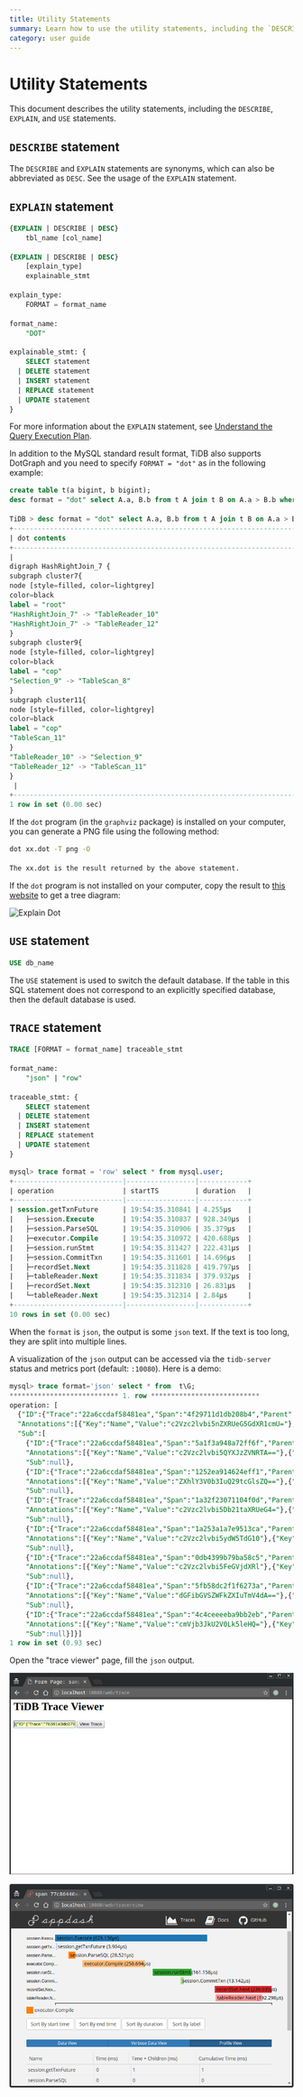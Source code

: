 ```yaml
---
title: Utility Statements
summary: Learn how to use the utility statements, including the `DESCRIBE`, `EXPLAIN`, and `USE` statements.
category: user guide
---
```


# Utility Statements

This document describes the utility statements, including the `DESCRIBE`, `EXPLAIN`, and `USE` statements.

## `DESCRIBE` statement

The `DESCRIBE` and `EXPLAIN` statements are synonyms, which can also be abbreviated as `DESC`. See the usage of the `EXPLAIN` statement.

## `EXPLAIN` statement

```sql
{EXPLAIN | DESCRIBE | DESC}
    tbl_name [col_name]

{EXPLAIN | DESCRIBE | DESC}
    [explain_type]
    explainable_stmt

explain_type:
    FORMAT = format_name

format_name:
    "DOT"

explainable_stmt: {
    SELECT statement
  | DELETE statement
  | INSERT statement
  | REPLACE statement
  | UPDATE statement
}
```

For more information about the `EXPLAIN` statement, see [Understand the Query Execution Plan](../sql/understanding-the-query-execution-plan.md).

In addition to the MySQL standard result format, TiDB also supports DotGraph and you need to specify `FORMAT = "dot"` as in the following example:

```sql
create table t(a bigint, b bigint);
desc format = "dot" select A.a, B.b from t A join t B on A.a > B.b where A.a < 10;

TiDB > desc format = "dot" select A.a, B.b from t A join t B on A.a > B.b where A.a < 10;desc format = "dot" select A.a, B.b from t A join t B on A.a > B.b where A.a < 10;
+--------------------------------------------------------------------------------------------------------------------------------------------------------------------------------------------------------------------------------------------------------------------------------------------------------------------------------------------------------------------------------------------------------------------------------------------------------------------------------------------+
| dot contents                                                                                                                                                                                                                                                                                                                                                                                                                                                                               |
+--------------------------------------------------------------------------------------------------------------------------------------------------------------------------------------------------------------------------------------------------------------------------------------------------------------------------------------------------------------------------------------------------------------------------------------------------------------------------------------------+
|
digraph HashRightJoin_7 {
subgraph cluster7{
node [style=filled, color=lightgrey]
color=black
label = "root"
"HashRightJoin_7" -> "TableReader_10"
"HashRightJoin_7" -> "TableReader_12"
}
subgraph cluster9{
node [style=filled, color=lightgrey]
color=black
label = "cop"
"Selection_9" -> "TableScan_8"
}
subgraph cluster11{
node [style=filled, color=lightgrey]
color=black
label = "cop"
"TableScan_11"
}
"TableReader_10" -> "Selection_9"
"TableReader_12" -> "TableScan_11"
}
 |
+--------------------------------------------------------------------------------------------------------------------------------------------------------------------------------------------------------------------------------------------------------------------------------------------------------------------------------------------------------------------------------------------------------------------------------------------------------------------------------------------+
1 row in set (0.00 sec)
```

If the `dot` program (in the `graphviz` package) is installed on your computer, you can generate a PNG file using the following method:

```bash
dot xx.dot -T png -O

The xx.dot is the result returned by the above statement.
```

If the `dot` program is not installed on your computer, copy the result to [this website](http://www.webgraphviz.com/) to get a tree diagram:

![Explain Dot](../media/explain_dot.png)

## `USE` statement

```sql
USE db_name
```

The `USE` statement is used to switch the default database. If the table in this SQL statement does not correspond to an explicitly specified database, then the default database is used.

## `TRACE` statement

```sql
TRACE [FORMAT = format_name] traceable_stmt

format_name:
    "json" | "row"

traceable_stmt: {
    SELECT statement
  | DELETE statement
  | INSERT statement
  | REPLACE statement
  | UPDATE statement
}
```

```sql
mysql> trace format = 'row' select * from mysql.user;
+---------------------------|-----------------|------------+
| operation                 | startTS         | duration   |
+---------------------------|-----------------|------------+
| session.getTxnFuture      | 19:54:35.310841 | 4.255µs    |
|   ├─session.Execute       | 19:54:35.310837 | 928.349µs  |
|   ├─session.ParseSQL      | 19:54:35.310906 | 35.379µs   |
|   ├─executor.Compile      | 19:54:35.310972 | 420.688µs  |
|   ├─session.runStmt       | 19:54:35.311427 | 222.431µs  |
|   ├─session.CommitTxn     | 19:54:35.311601 | 14.696µs   |
|   ├─recordSet.Next        | 19:54:35.311828 | 419.797µs  |
|   ├─tableReader.Next      | 19:54:35.311834 | 379.932µs  |
|   ├─recordSet.Next        | 19:54:35.312310 | 26.831µs   |
|   └─tableReader.Next      | 19:54:35.312314 | 2.84µs     |
+---------------------------|-----------------|------------+
10 rows in set (0.00 sec)
```

When the `format` is `json`, the output is some `json` text. If the text is too long, they are split into multiple lines.

A visualization of the `json` output can be accessed via the `tidb-server` status and metrics port (default: `:10080`). Here is a demo:

```sql
mysql> trace format='json' select * from  t\G;
*************************** 1. row ***************************
operation: [
  {"ID":{"Trace":"22a6ccdaf58481ea","Span":"4f29711d1db208b4","Parent":"64aa858bd66f5c65"},
  "Annotations":[{"Key":"Name","Value":"c2Vzc2lvbi5nZXRUeG5GdXR1cmU="},{"Key":"_schema:name","Value":null},{"Key":"Span.Start","Value":"MjAxOS0wMy0yMFQxNjoxMDo1My4yNDQ5NDc1MTgrMDg6MDA="},{"Key":"Span.End","Value":"MjAxOS0wMy0yMFQxNjoxMDo1My4yNDQ5NTI1MDYrMDg6MDA="},{"Key":"_schema:Timespan","Value":null}],
  "Sub":[
    {"ID":{"Trace":"22a6ccdaf58481ea","Span":"5a1f3a948a72ff6f","Parent":"64aa858bd66f5c65"},
    "Annotations":[{"Key":"Name","Value":"c2Vzc2lvbi5QYXJzZVNRTA=="},{"Key":"_schema:name","Value":null},{"Key":"Span.Start","Value":"MjAxOS0wMy0yMFQxNjoxMDo1My4yNDUwMTc3MzgrMDg6MDA="},{"Key":"Span.End","Value":"MjAxOS0wMy0yMFQxNjoxMDo1My4yNDUwNTczNzQrMDg6MDA="},{"Key":"_schema:Timespan","Value":null}],
    "Sub":null},
    {"ID":{"Trace":"22a6ccdaf58481ea","Span":"1252ea914624eff1","Parent":"64aa858bd66f5c65"},
    "Annotations":[{"Key":"Name","Value":"ZXhlY3V0b3IuQ29tcGlsZQ=="},{"Key":"_schema:name","Value":null},{"Key":"Span.Start","Value":"MjAxOS0wMy0yMFQxNjoxMDo1My4yNDUxMTc3NzQrMDg6MDA="},{"Key":"Span.End","Value":"MjAxOS0wMy0yMFQxNjoxMDo1My4yNDUzNzMwNjIrMDg6MDA="},{"Key":"_schema:Timespan","Value":null}],
    "Sub":null},
    {"ID":{"Trace":"22a6ccdaf58481ea","Span":"1a32f23071104f0d","Parent":"64aa858bd66f5c65"},
    "Annotations":[{"Key":"Name","Value":"c2Vzc2lvbi5Db21taXRUeG4="},{"Key":"_schema:name","Value":null},{"Key":"Span.Start","Value":"MjAxOS0wMy0yMFQxNjoxMDo1My4yNDU1NzIyMTkrMDg6MDA="},{"Key":"Span.End","Value":"MjAxOS0wMy0yMFQxNjoxMDo1My4yNDU1ODY4MDIrMDg6MDA="},{"Key":"_schema:Timespan","Value":null}],
    "Sub":null},
    {"ID":{"Trace":"22a6ccdaf58481ea","Span":"1a253a1a7e9513ca","Parent":"64aa858bd66f5c65"},
    "Annotations":[{"Key":"Name","Value":"c2Vzc2lvbi5ydW5TdG10"},{"Key":"_schema:name","Value":null},{"Key":"Msg","Value":"eyJzcWwiOiJzZWxlY3QgKiBmcm9tICB0In0="},{"Key":"Time","Value":"MjAxOS0wMy0yMFQxNjoxMDo1My4yNDU0MTkxOCswODowMA=="},{"Key":"_schema:log","Value":null},{"Key":"Span.Start","Value":"MjAxOS0wMy0yMFQxNjoxMDo1My4yNDU0MTMxMTcrMDg6MDA="},{"Key":"Span.End","Value":"MjAxOS0wMy0yMFQxNjoxMDo1My4yNDU2MjE1MjgrMDg6MDA="},{"Key":"_schema:Timespan","Value":null}],
    "Sub":null},
    {"ID":{"Trace":"22a6ccdaf58481ea","Span":"0db4399b79ba58c5","Parent":"64aa858bd66f5c65"},
    "Annotations":[{"Key":"Name","Value":"c2Vzc2lvbi5FeGVjdXRl"},{"Key":"_schema:name","Value":null},{"Key":"Span.Start","Value":"MjAxOS0wMy0yMFQxNjoxMDo1My4yNDQ5NDI4MSswODowMA=="},{"Key":"Span.End","Value":"MjAxOS0wMy0yMFQxNjoxMDo1My4yNDU2OTcwMzcrMDg6MDA="},{"Key":"_schema:Timespan","Value":null}],
    "Sub":null},
    {"ID":{"Trace":"22a6ccdaf58481ea","Span":"5fb58dc2f1f6273a","Parent":"64aa858bd66f5c65"},
    "Annotations":[{"Key":"Name","Value":"dGFibGVSZWFkZXIuTmV4dA=="},{"Key":"_schema:name","Value":null},{"Key":"Span.End","Value":"MjAxOS0wMy0yMFQxNjoxMDo1NC4xODIxODMxODIrMDg6MDA="},{"Key":"Span.Start","Value":"MjAxOS0wMy0yMFQxNjoxMDo1My4yNDU3NTM5ODYrMDg6MDA="},{"Key":"_schema:Timespan","Value":null}],
    "Sub":null},
    {"ID":{"Trace":"22a6ccdaf58481ea","Span":"4c4ceeeeba9bb2eb","Parent":"64aa858bd66f5c65"},
    "Annotations":[{"Key":"Name","Value":"cmVjb3JkU2V0Lk5leHQ="},{"Key":"_schema:name","Value":null},{"Key":"Span.Start","Value":"MjAxOS0wMy0yMFQxNjoxMDo1My4yNDU3NDc0NjMrMDg6MDA="},{"Key":"Span.End","Value":"MjAxOS0wMy0yMFQxNjoxMDo1NC4xODIyMDUyNTUrMDg6MDA="},{"Key":"_schema:Timespan","Value":null}],
    "Sub":null}]}]
1 row in set (0.93 sec)
```

Open the "trace viewer" page, fill the `json` output.

![TiDB Trace Viewer-1](../media/tidb-trace-viewer.png)

![TiDB Trace Viewer-2](../media/tidb-trace-viewer-2.png)
